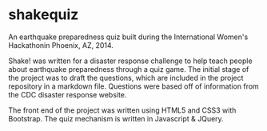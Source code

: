 shakequiz
=========

An earthquake preparedness quiz built during the International Women's Hackathonin Phoenix, AZ, 2014. 

Shake! was written for a disaster response challenge to help teach people about earthquake preparedness through a quiz game. The initial stage of the project was to draft the questions, which are included in the project repository in a markdown file. Questions were based off of information from the CDC disaster response website. 

The front end of the project was written using HTML5 and CSS3 with Bootstrap. The quiz mechanism is written in Javascript & JQuery. 

